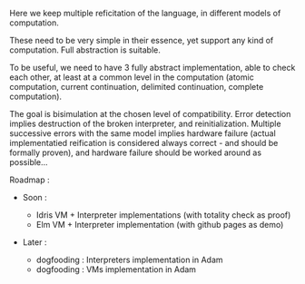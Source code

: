 Here we keep multiple reficitation of the language, in different models of computation.

These need to be very simple in their essence, yet support any kind of computation. Full abstraction is suitable.

To be useful, we need to have 3 fully abstract implementation, able to check each other, at least at a common level in the computation (atomic computation, current continuation, delimited continuation, complete computation).

The goal is bisimulation at the chosen level of compatibility. Error detection implies destruction of the broken interpreter, and reinitialization.
Multiple successive errors with the same model implies hardware failure (actual implementatied reification is considered always correct - and should be formally proven), and hardware failure should be worked around as possible...

Roadmap :

- Soon :
  - Idris VM + Interpreter implementations (with totality check as proof)
  - Elm VM + Interpreter implementation (with github pages as demo) 

- Later : 
  - dogfooding : Interpreters implementation in Adam
  - dogfooding : VMs implementation in Adam
